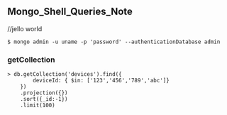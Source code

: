 ## Mongo_Shell_Queries_Note



//jello world

```
$ mongo admin -u uname -p 'password' --authenticationDatabase admin
```

### getCollection

```
> db.getCollection('devices').find({
		deviceId: { $in: ['123','456','789','abc']}
	})
    .projection({})
    .sort({_id:-1})
    .limit(100)
```

